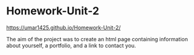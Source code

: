 # Homework-Unit-2

 https://umar1425.github.io/Homework-Unit-2/
 
 The aim of the project was to create an html page containing information about yourself, a portfolio, and a link to contact you. 
